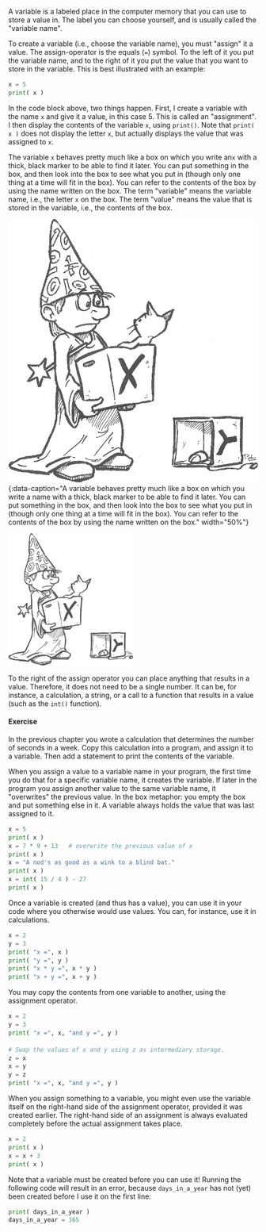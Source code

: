 A variable is a labeled place in the computer memory that you can use to store a value in. The label you can choose yourself, and is usually called the "variable name".

To create a variable (i.e., choose the variable name), you must "assign" it a value. The assign-operator is the equals (`=`) symbol. To the left of it you put the variable name, and to the right of it you put the value that you want to store in the variable. This is best illustrated with an example:

```python
x = 5
print( x )
```

In the code block above, two things happen. First, I create a variable with the name `x` and give it a value, in this case 5. This is called an "assignment". I then display the contents of the variable `x`, using `print()`. Note that `print( x )` does not display the letter `x`, but actually displays the value that was assigned to `x`.

The variable `x` behaves pretty much like a box on which you write an`x` with a thick, black marker to be able to find it later. You can put something in the box, and then look into the box to see what you put in (though only one thing at a time will fit in the box). You can refer to the contents of the box by using the name written on the box. The term "variable" means the variable name, i.e., the letter `x` on the box. The term "value" means the value that is stored in the variable, i.e., the contents of the box.

![variable](media/box.png "variable"){:data-caption="A variable behaves pretty much like a box on which you write a name with a thick, black marker to be able to find it later. You can put something in the box, and then look into the box to see what you put in (though only one thing at a time will fit in the box). You can refer to the contents of the box by using the name written on the box." width="50%"}

<img src="media/box.png" width="50%" alt="image" />

To the right of the assign operator you can place anything that results in a value. Therefore, it does not need to be a single number. It can be, for instance, a calculation, a string, or a call to a function that results in a value (such as the `int()` function).

<div class="callout callout-info">
  <h4>Exercise</h4>
  <p>In the previous chapter you wrote a calculation that determines the number of seconds in a week. Copy this calculation into a program, and assign it to a variable. Then add a statement to print the contents of the variable.</p>
</div>

When you assign a value to a variable name in your program, the first time you do that for a specific variable name, it creates the variable. If later in the program you assign another value to the same variable name, it "overwrites" the previous value. In the box metaphor: you empty the box and put something else in it. A variable always holds the value that was last assigned to it.

```python
x = 5
print( x )
x = 7 * 9 + 13   # overwrite the previous value of x
print( x )
x = "A nod's as good as a wink to a blind bat."
print( x )
x = int( 15 / 4 ) - 27
print( x )
```

Once a variable is created (and thus has a value), you can use it in your code where you otherwise would use values. You can, for instance, use it in calculations.

```python
x = 2
y = 3
print( "x =", x )
print( "y =", y )
print( "x * y =", x * y )
print( "x + y =", x + y )
```

You may copy the contents from one variable to another, using the assignment operator.

```python
x = 2
y = 3
print( "x =", x, "and y =", y )

# Swap the values of x and y using z as intermediary storage.
z = x
x = y
y = z
print( "x =", x, "and y =", y )
```

When you assign something to a variable, you might even use the variable itself on the right-hand side of the assignment operator, provided it was created earlier. The right-hand side of an assignment is always evaluated completely before the actual assignment takes place.

```python
x = 2
print( x )
x = x + 3
print( x )
```

Note that a variable must be created before you can use it! Running the following code will result in an error, because `days_in_a_year` has not (yet) been created before I use it on the first line:

```python
print( days_in_a_year )
days_in_a_year = 365
```